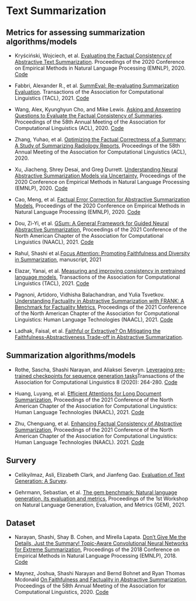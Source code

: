 # Text Summarization

## Metrics for assessing summarization algorithms/models

- Kryściński, Wojciech, et al. [Evaluating the Factual Consistency of Abstractive Text Summarization](https://arxiv.org/pdf/1910.12840.pdf). Proceedings of the 2020 Conference on Empirical Methods in Natural Language Processing (EMNLP), 2020. [Code](https://github.com/salesforce/factCC)

- Fabbri, Alexander R., et al. [SummEval: Re-evaluating Summarization Evaluation](https://arxiv.org/pdf/2007.12626.pdf). Transactions of the Association for Computational Linguistics (TACL), 2021. [Code](https://github.com/Yale-LILY/SummEval)

- Wang, Alex, Kyunghyun Cho, and Mike Lewis. [Asking and Answering Questions to Evaluate the Factual Consistency of Summaries](https://arxiv.org/pdf/2004.04228.pdf). Proceedings of the 58th Annual Meeting of the Association for Computational Linguistics (ACL), 2020. [Code](https://github.com/W4ngatang/qags)

- Zhang, Yuhao, et al. [Optimizing the Factual Correctness of a Summary:
A Study of Summarizing Radiology Reports](https://arxiv.org/pdf/1911.02541.pdf), Proceedings of the 58th Annual Meeting of the Association for Computational Linguistics (ACL), 2020.

- Xu, Jiacheng, Shrey Desai, and Greg Durrett. [Understanding Neural Abstractive Summarization Models via Uncertainty](https://arxiv.org/pdf/2010.07882.pdf), Proceedings of the 2020 Conference on Empirical Methods in Natural Language Processing (EMNLP), 2020. [Code](https://github.com/jiacheng-xu/text-sum-uncertainty)

- Cao, Meng, et al. [Factual Error Correction for Abstractive Summarization Models](https://arxiv.org/pdf/2010.08712.pdf), Proceedings of the 2020 Conference on Empirical Methods in Natural Language Processing (EMNLP), 2020. [Code](https://github.com/mcao516/Factual-Error-Correction)

- Dou, Zi-Yi, et al. [GSum: A General Framework for Guided Neural Abstractive Summarization](https://arxiv.org/pdf/2010.08014.pdf), Proceedings of the 2021 Conference of the North American Chapter of the Association for Computational Linguistics (NAACL), 2021. [Code](https://github.com/neulab/guided_summarization)

- Rahul, Shashi et al.[Focus Attention: Promoting Faithfulness and Diversity in Summarization](https://arxiv.org/pdf/2105.11921.pdf), manuscript, 2021

- Elazar, Yanai, et al. [Measuring and improving consistency in pretrained language models](https://arxiv.org/pdf/2102.01017.pdf), Transactions of the Association for Computational Linguistics (TACL), 2021. [Code](https://github.com/yanaiela/pararel)

- Pagnoni, Artidoro, Vidhisha Balachandran, and Yulia Tsvetkov. [Understanding Factuality in Abstractive Summarization with FRANK: A Benchmark for Factuality Metrics](https://arxiv.org/pdf/2104.13346.pdf), Proceedings of the 2021 Conference of the North American Chapter of the Association for Computational Linguistics: Human Language Technologies (NAACL), 2021. [Code](https://github.com/artidoro/frank)

- Ladhak, Faisal, et al. [Faithful or Extractive? On Mitigating the Faithfulness-Abstractiveness Trade-off in Abstractive Summarization](https://arxiv.org/pdf/2108.13684.pdf).


## Summarization algorithms/models

- Rothe, Sascha, Shashi Narayan, and Aliaksei Severyn. [Leveraging pre-trained checkpoints for sequence generation tasks](https://arxiv.org/pdf/1907.12461.pdf)Transactions of the Association for Computational Linguistics 8 (2020): 264-280. [Code](https://github.com/google-research/google-research/tree/master/bertseq2seq)

- Huang, Luyang, et al. [Efficient Attentions for Long Document Summarization](https://arxiv.org/pdf/2104.02112.pdf), Proceedings of the 2021 Conference of the North American Chapter of the Association for Computational Linguistics: Human Language Technologies (NAACL), 2021. [Code](https://github.com/luyang-huang96/LongDocSum)

- Zhu, Chenguang, et al. [Enhancing Factual Consistency of Abstractive Summarization](https://arxiv.org/pdf/2003.08612.pdf), Proceedings of the 2021 Conference of the North American Chapter of the Association for Computational Linguistics: Human Language Technologies (NAACL). 2021. [Code](https://github.com/zcgzcgzcg1/FASum/)

## Survery

- Celikyilmaz, Asli, Elizabeth Clark, and Jianfeng Gao. [Evaluation of Text Generation: A Survey](https://arxiv.org/pdf/2006.14799.pdf).

- Gehrmann, Sebastian, et al. [The gem benchmark: Natural language generation, its evaluation and metrics](https://arxiv.org/pdf/2102.01672.pdf), Proceedings of the 1st Workshop on Natural Language Generation, Evaluation, and Metrics (GEM), 2021. 

## Dataset

- Narayan, Shashi, Shay B. Cohen, and Mirella Lapata. [Don’t Give Me the Details, Just the Summary! Topic-Aware Convolutional Neural Networks for Extreme Summarization](https://arxiv.org/pdf/1808.08745.pdf), Proceedings of the 2018 Conference on Empirical Methods in Natural Language Processing (EMNLP), 2018. [Code](https://github.com/EdinburghNLP/XSum)

- Maynez, Joshua, Shashi Narayan and Bernd Bohnet and Ryan Thomas Mcdonald [On Faithfulness and Factuality in Abstractive Summarization](https://arxiv.org/abs/2005.00661), Proceedings of the 58th Annual Meeting of the Association for Computational Linguistics, 2020. [Code](https://github.com/google-research-datasets/xsum_hallucination_annotations)